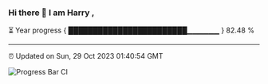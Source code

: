 ### Hi there 👋 I am Harry , 

⏳ Year progress { ████████████████████████▁▁▁▁▁▁ } 82.48 %

---

⏰ Updated on Sun, 29 Oct 2023 01:40:54 GMT

![Progress Bar CI](https://github.com/duykhang68/duykhang68/workflows/Progress%20Bar%20CI/badge.svg)
